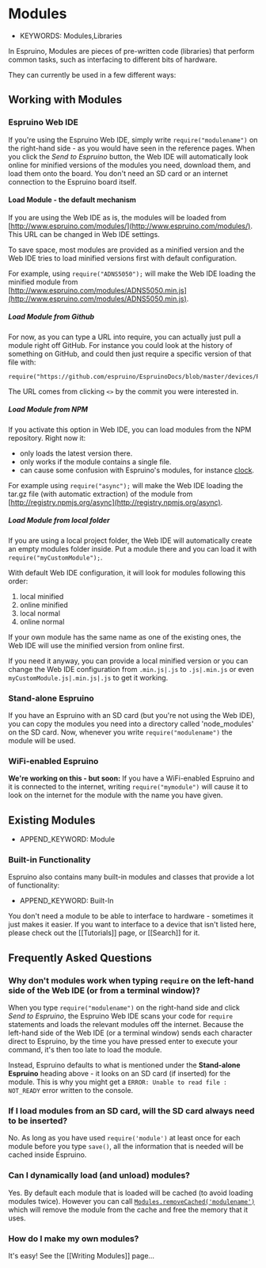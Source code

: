<!--- Copyright (c) 2013 Gordon Williams, Pur3 Ltd. See the file LICENSE for copying permission. -->
Modules
=======

* KEYWORDS: Modules,Libraries

In Espruino, Modules are pieces of pre-written code (libraries) that perform common tasks, such as interfacing to different bits of hardware.

They can currently be used in a few different ways:

Working with Modules
--------------------

### Espruino Web IDE

If you're using the Espruino Web IDE, simply write ```require("modulename")``` on the right-hand side - as you would have seen in the reference pages. When you click the *Send to Espruino* button, the Web IDE will automatically look online for minified versions of the modules you need, download them, and load them onto the board. You don't need an SD card or an internet connection to the Espruino board itself.

#### Load Module - the default mechanism

If you are using the Web IDE as is, the modules will be loaded from [http://www.espruino.com/modules/](http://www.espruino.com/modules/). This URL can be changed in Web IDE settings.

To save space, most modules are provided as a minified version and the Web IDE tries to load minified versions first with default configuration.

For example, using ```require("ADNS5050");``` will make the Web IDE loading the minified module from [http://www.espruino.com/modules/ADNS5050.min.js](http://www.espruino.com/modules/ADNS5050.min.js).

##### Load Module from Github

For now, as you can type a URL into require, you can actually just pull a module right off GitHub. For instance you could look at the history of something on GitHub, and could then just require a specific version of that file with:

```
require("https://github.com/espruino/EspruinoDocs/blob/master/devices/PCD8544.js");
```

The URL comes from clicking ```<>``` by the commit you were interested in.

##### Load Module from NPM

If you activate this option in Web IDE, you can load modules from the NPM repository. Right now it:

* only loads the latest version there.
* only works if the module contains a single file.
* can cause some confusion with Espruino's modules, for instance [clock](http://www.espruino.com/clock).

For example using ```require("async");``` will make the Web IDE loading the tar.gz file (with automatic extraction) of the module from [http://registry.npmjs.org/async](http://registry.npmjs.org/async).

##### Load Module from local folder

If you are using a local project folder, the Web IDE will automatically create an empty modules folder inside. Put a module there and you can load it with ```require("myCustomModule");```.

With default Web IDE configuration, it will look for modules following this order:

1. local minified
2. online minified
3. local normal
4. online normal

If your own module has the same name as one of the existing ones, the Web IDE will use the minified version from online first.

If you need it anyway, you can provide a local minified version or you can change the Web IDE configuration from ```.min.js|.js``` to ```.js|.min.js``` or even ```myCustomModule.js|.min.js|.js``` to get it working.

### Stand-alone Espruino


If you have an Espruino with an SD card (but you're not using the Web IDE), you can copy the modules you need into a directory called 'node_modules' on the SD card. Now, whenever you write ``` require("modulename") ``` the module will be used.

### WiFi-enabled Espruino

**We're working on this - but soon:** If you have a WiFi-enabled Espruino and it is connected to the internet, writing ```require("mymodule")``` will cause it to look on the internet for the module with the name you have given.

Existing Modules
----------------

* APPEND_KEYWORD: Module

### Built-in Functionality

Espruino also contains many built-in modules and classes that provide a lot of functionality:

* APPEND_KEYWORD: Built-In

You don't need a module to be able to interface to hardware - sometimes it just makes it easier. If you want to interface to a device that isn't listed here, please check out the [[Tutorials]] page, or [[Search]] for it.


Frequently Asked Questions
--------------------------

### <a name="repl"></a>Why don't modules work when typing `require` on the left-hand side of the Web IDE (or from a terminal window)?

When you type ```require("modulename")``` on the right-hand side and click *Send to Espruino*, the Espruino Web IDE scans your code for `require` statements and loads the relevant modules off the internet. Because the left-hand side of the Web IDE (or a terminal window) sends each character direct to Espruino, by the time you have pressed enter to execute your command, it's then too late to load the module.

Instead, Espruino defaults to what is mentioned under the **Stand-alone Espruino** heading above - it looks on an SD card (if inserted) for the module. This is why you might get a `ERROR: Unable to read file : NOT_READY` error written to the console.

### If I load modules from an SD card, will the SD card always need to be inserted?

No. As long as you have used `require('module')` at least once for each module before you type `save()`, all the information that is needed will be cached inside Espruino.

### Can I dynamically load (and unload) modules?

Yes. By default each module that is loaded will be cached (to avoid loading modules twice). However you can call [`Modules.removeCached('modulename')`](/Reference#l_Modules_removeCached) which will remove the module from the cache and free the memory that it uses.

### How do I make my own modules?

It's easy! See the [[Writing Modules]] page...

